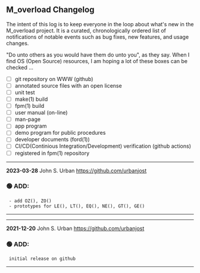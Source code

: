 ## M_overload Changelog

The intent of this log is to keep everyone in the loop about what's new
in the M_overload  project. It is a curated, chronologically ordered list
of notifications of notable events such as bug fixes, new features,
and usage changes.

"Do unto others as you would have them do unto you", as they say. When I
find OS (Open Source) resources, I am hoping a lot of these boxes can be
checked ...
   - [ ] git repository on WWW (github)
   - [ ] annotated source files with an open license
   - [ ] unit test
   - [ ] make(1) build
   - [ ] fpm(1) build
   - [ ] user manual (on-line)
   - [ ] man-page
   - [ ] app program
   - [ ] demo program for public procedures
   - [ ] developer documents (ford(1))
   - [ ] CI/CD(Continious Integration/Development) verification (github actions)
   - [ ] registered in fpm(1) repository

---
**2023-03-28**  John S. Urban  <https://github.com/urbanjost>

### :green_circle: ADD:
     - add OZ(), ZO()
     - prototypes for LE(), LT(), EQ(), NE(), GT(), GE()
---
---
**2021-12-20**  John S. Urban  <https://github.com/urbanjost>

### :green_circle: ADD:
     initial release on github
---

<!--
### :orange_circle: DIFF:
       + renamed ADVICE(3f) to ALERT(3f)
### :green_circle: ADD:
       + advice(3f) was added to provide a standardized message format simply.
### :red_circle: FIX:
       + </bo> did not work on several terminal types, changed it to a more
         universally accepted value.
-->
